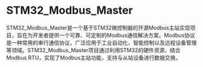 # STM32_Modbus_Master
STM32_Modbus_Master是一个基于STM32微控制器的开源Modbus主站实现项目，旨在为开发者提供一个可靠、可定制的Modbus通信解决方案。Modbus协议是一种常用的串行通信协议，广泛应用于工业自动化、智能控制以及远程设备管理等领域。STM32_Modbus_Master项目通过利用STM32的硬件资源，结合Modbus RTU，实现了Modbus主站功能，支持与从站设备进行数据交换。

